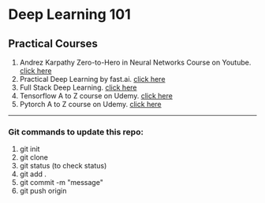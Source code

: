 # Deep Learning 101



## Practical Courses

1. Andrez Karpathy Zero-to-Hero in Neural Networks Course on Youtube. [click here](https://karpathy.ai/zero-to-hero.html)
2. Practical Deep Learning by fast.ai. [click here](https://www.fast.ai/)
3. Full Stack Deep Learning. [click here](https://fullstackdeeplearning.com/course/)
4. Tensorflow A to Z course on Udemy. [click here](https://www.udemy.com/course/tensorflow-developer-certificate-machine-learning-zero-to-mastery/)
5. Pytorch A to Z course on Udemy. [click here](https://www.udemy.com/course/pytorch-for-deep-learning/?couponCode=KEEPLEARNING)





----------------------------------------------------------------------------------------------------------------------------------
### Git commands to update this repo:
1. git init
2. git clone <url> 
3. git status (to check status)
4. git add .
5. git commit -m "message"
6. git push origin <main>
